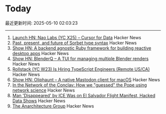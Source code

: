 # Today

最近更新时间: 2025-05-10 02:03:23

--- 
1. [Launch HN: Nao Labs (YC X25) – Cursor for Data](https://news.ycombinator.com/item?id=43938607) Hacker News
2. [Past, present, and future of Sorbet type syntax](https://blog.jez.io/history-of-sorbet-syntax/) Hacker News
3. [Show HN: A backend agnostic Ruby framework for building reactive desktop apps](https://codeberg.org/skinnyjames/hokusai) Hacker News
4. [Show HN: BlenderQ – A TUI for managing multiple Blender renders](https://github.com/KyleTryon/BlenderQ) Hacker News
5. [Rollstack (YC W23) Is Hiring TypeScript Engineers (Remote US/CA)](https://www.ycombinator.com/companies/rollstack-2/jobs/QPqpb1n-software-engineer-typescript-us-canada) Hacker News
6. [Show HN: Oliphaunt – A native Mastodon client for macOS](https://testflight.apple.com/join/Epq1P3Cw) Hacker News
7. [In the Network of the Conclav: How we "guessed" the Pope using network science](https://www.unibocconi.it/en/news/network-conclave) Hacker News
8. [Man 'Disappeared' by ICE Was on El Salvador Flight Manifest, Hacked Data Shows](https://www.404media.co/man-disappeared-by-ice-was-on-el-salvador-flight-manifest-hacked-data-shows/) Hacker News
9. [The Anarchitecture Group](https://www.spatialagency.net/database/the.anarchitecture.group) Hacker News
